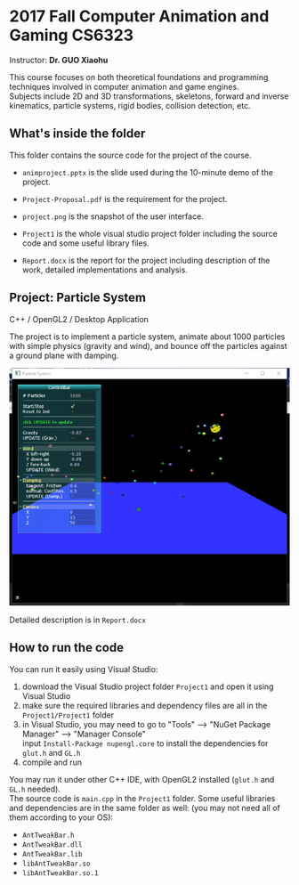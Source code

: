 # 2017 Fall Computer Animation and Gaming CS6323
Instructor: **Dr. GUO Xiaohu**

This course focuses on both theoretical foundations and programming techniques involved in computer animation and game engines.  
Subjects include 2D and 3D transformations, skeletons, forward and inverse kinematics, particle systems, rigid bodies, collision detection, etc.

## What's inside the folder
This folder contains the source code for the project of the course.

- `animproject.pptx` is the slide used during the 10-minute demo of the project.

- `Project-Proposal.pdf` is the requirement for the project.

- `project.png` is the snapshot of the user interface.

- `Project1` is the whole visual studio project folder including the source code and some useful library files.

- `Report.docx` is the report for the project including description of the work, detailed implementations and analysis.


## Project: Particle System
C++ / OpenGL2 / Desktop Application

The project is to implement a particle system, animate about 1000 particles with simple physics (gravity and wind), and bounce off the particles against a ground plane with damping.


![Assignment3 Snapshot](project.png)

Detailed description is in `Report.docx`

## How to run the code
You can run it easily using Visual Studio:
1. download the Visual Studio project folder `Project1` and open it using Visual Studio
2. make sure the required libraries and dependency files are all in the `Project1/Project1` folder
3. in Visual Studio, you may need to go to "Tools" --> "NuGet Package Manager" --> "Manager Console"  
    input `Install-Package nupengl.core` to install the dependencies for `glut.h` and `GL.h`
4. compile and run

You may run it under other C++ IDE, with OpenGL2 installed (`glut.h` and `GL.h` needed).  
The source code is `main.cpp` in the `Project1` folder. Some useful libraries and dependencies are in the same folder as well:
(you may not need all of them according to your OS):
   - `AntTweakBar.h`
   - `AntTweakBar.dll`
   - `AntTweakBar.lib`
   - `libAntTweakBar.so`
   - `libAntTweakBar.so.1`
